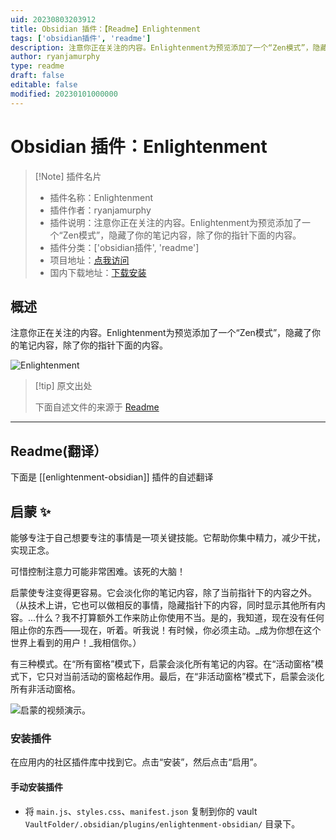 ```yaml
---
uid: 20230803203912
title: Obsidian 插件：【Readme】Enlightenment
tags: ['obsidian插件', 'readme']
description: 注意你正在关注的内容。Enlightenment为预览添加了一个“Zen模式”，隐藏了你的笔记内容，除了你的指针下面的内容。
author: ryanjamurphy
type: readme
draft: false
editable: false
modified: 20230101000000
---
```


# Obsidian 插件：Enlightenment

> [!Note] 插件名片
> - 插件名称：Enlightenment
> - 插件作者：ryanjamurphy
> - 插件说明：注意你正在关注的内容。Enlightenment为预览添加了一个“Zen模式”，隐藏了你的笔记内容，除了你的指针下面的内容。
> - 插件分类：['obsidian插件', 'readme']
> - 项目地址：[点我访问](https://github.com/ryanjamurphy/enlightenment-obsidian)
> - 国内下载地址：[下载安装](https://pkmer.cn/products/plugin/pluginMarket/?enlightenment-obsidian)

## 概述

注意你正在关注的内容。Enlightenment为预览添加了一个“Zen模式”，隐藏了你的笔记内容，除了你的指针下面的内容。

![Enlightenment](https://cdn.pkmer.cn/covers/enlightenment-obsidian_new.gif!pkmer)

> [!tip] 原文出处
> 
>下面自述文件的来源于 [Readme](https://ghproxy.net/https://raw.githubusercontent.com/ryanjamurphy/enlightenment-obsidian/master/README.md)
> 

---

## Readme(翻译）

下面是 [[enlightenment-obsidian]] 插件的自述翻译


## 启蒙 ✨

能够专注于自己想要专注的事情是一项关键技能。它帮助你集中精力，减少干扰，实现正念。

可惜控制注意力可能非常困难。该死的大脑！

启蒙使专注变得更容易。它会淡化你的笔记内容，除了当前指针下的内容之外。（从技术上讲，它也可以做相反的事情，隐藏指针下的内容，同时显示其他所有内容。...什么？我不打算额外工作来防止你使用不当。是的，我知道，现在没有任何阻止你的东西——现在，听着。听我说！有时候，你必须主动。_成为你想在这个世界上看到的用户！_我相信你。）

有三种模式。在“所有窗格”模式下，启蒙会淡化所有笔记的内容。在“活动窗格”模式下，它只对当前活动的窗格起作用。最后，在“非活动窗格”模式下，启蒙会淡化所有非活动窗格。

![启蒙的视频演示。](https://user-images.githubusercontent.com/3618647/166983349-08cc8182-64a5-4695-ac3c-344ba8d561da.gif)

### 安装插件
在应用内的社区插件库中找到它。点击“安装”，然后点击“启用”。

#### 手动安装插件

- 将 `main.js`、`styles.css`、`manifest.json` 复制到你的 vault `VaultFolder/.obsidian/plugins/enlightenment-obsidian/` 目录下。



